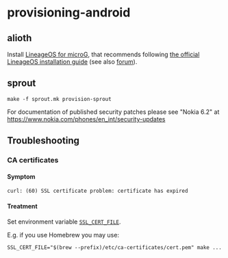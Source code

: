# provisioning-android

## alioth

Install [LineageOS for microG](https://lineage.microg.org),
that recommends following [the official LineageOS installation guide](https://wiki.lineageos.org/devices/alioth/install)
(see also [forum](https://forum.xda-developers.com/t/rom-official-alioth-aliothin-12-1-lineageos-19-1.4418635/)).

## sprout

```
make -f sprout.mk provision-sprout
```

For documentation of published security patches please see "Nokia 6.2" at https://www.nokia.com/phones/en_int/security-updates

## Troubleshooting

### CA certificates

#### Symptom

```
curl: (60) SSL certificate problem: certificate has expired
```

#### Treatment

Set environment variable [`SSL_CERT_FILE`](https://manpages.debian.org/experimental/openssl/openssl-env.7ssl.en.html).

E.g. if you use Homebrew you may use:
```
SSL_CERT_FILE="$(brew --prefix)/etc/ca-certificates/cert.pem" make ...
```
